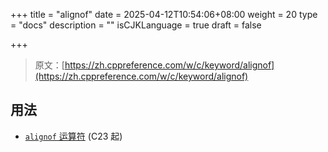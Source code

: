 +++
title = "alignof"
date = 2025-04-12T10:54:06+08:00
weight = 20
type = "docs"
description = ""
isCJKLanguage = true
draft = false

+++

> 原文：[https://zh.cppreference.com/w/c/keyword/alignof](https://zh.cppreference.com/w/c/keyword/alignof)

## 用法

- [`alignof` 运算符](https://zh.cppreference.com/w/c/language/alignof) (C23 起)
